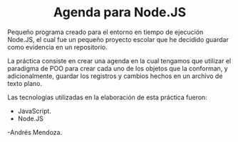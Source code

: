 <div align="center">

# Agenda para Node.JS

</div>

Pequeño programa creado para el entorno en tiempo de ejecución Node.JS, el cual fue un pequeño proyecto escolar que he decidido guardar como evidencia en un repositorio.

La práctica consiste en crear una agenda en la cual tengamos que utilizar el paradigma de POO para crear cada uno de los objetos que la conforman, y adicionalmente, guardar los registros y cambios hechos en un archivo de texto plano.

Las tecnologías utilizadas en la elaboración de esta práctica fueron:

- JavaScript.
- Node.JS

-Andrés Mendoza.